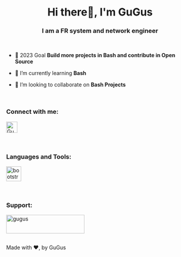 
<h1 align="center">Hi there👋, I'm GuGus</h1>
<h3 align="center">I am a FR system and network engineer</h3>
<p>&nbsp;</p>

- 🔭 2023 Goal **Build more projects in Bash and contribute in Open Source**

- 🌱 I’m currently learning **Bash**

- 👯 I’m looking to collaborate on **Bash Projects**

<p>&nbsp;</p>
<h3 align="left">Connect with me:</h3>
<p align="left" style="display: flex; align-items:center">
<a href="https://twitter.com/GuGus____" target="blank" ><img align="center" src="https://raw.githubusercontent.com/rahuldkjain/github-profile-readme-generator/master/src/images/icons/Social/twitter.svg" alt="GuGus" height="30" width="30" /></a>
</p>

<p>&nbsp;</p>
<h3 align="left">Languages and Tools:</h3>
<p align="left" style="display: flex; align-items:center; flex-wrap: wrap;"> <a href="https://en.wikibooks.org/wiki/Programmation_Bash/Introduction" target="_blank" rel="noreferrer"> <img src="https://upload.wikimedia.org/wikipedia/commons/8/82/Gnu-bash-logo.svg" alt="bootstrap" width="40" height="40"/></a>

<p>&nbsp;</p>
<h3 align="left">Support:</h3>
<p><a href="https://ko-fi.com/gugus"> <img align="left" src="https://cdn.ko-fi.com/cdn/kofi3.png?v=3" height="50" width="210" alt="gugus" /></a></p><br><br>

<p>&nbsp;</p>
Made with ❤, by GuGus
    
